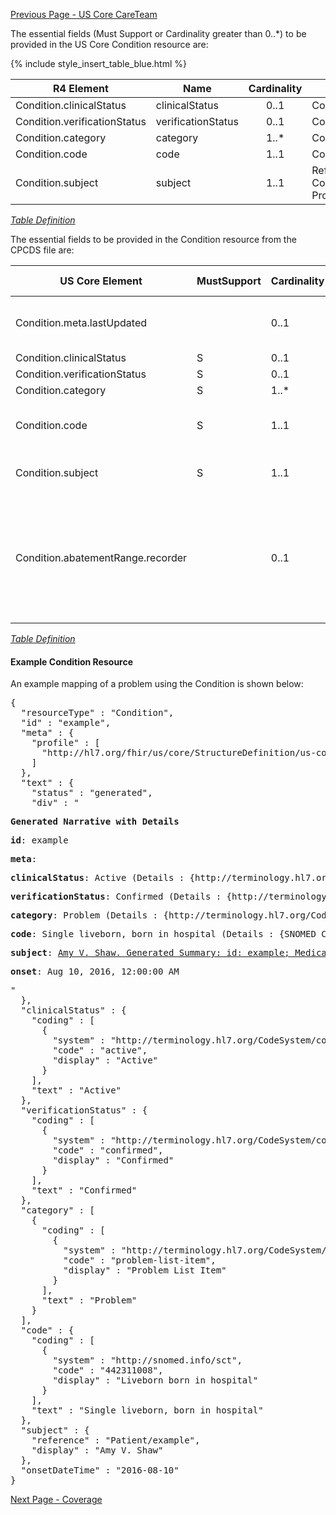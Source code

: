 <!-- USCoreCondition.md {% comment %}
*****************************************************************************************
*                            WARNING: DO NOT EDIT THIS FILE                             *
*                                                                                       *
* This file is generated by SUSHI. Any edits you make to this file will be overwritten. *
*                                                                                       *
* To change the contents of this file, edit the original source file at:                *
* ig-data/input/pagecontent/USCoreCondition.md                                          *
*****************************************************************************************
{% endcomment %} -->
[Previous Page - US Core CareTeam](USCoreCareTeam.html)

The essential fields (Must Support or Cardinality greater than 0..*) to be provided in the US Core Condition resource are:

{% include style_insert_table_blue.html %}

| R4 Element                   | Name                | Cardinality | Type                               |
|------------------------------|---------------------|:-----------:|------------------------------------|
| Condition.clinicalStatus     |  clinicalStatus     |     0..1    | CodeableConcept                    |
| Condition.verificationStatus |  verificationStatus |     0..1    | CodeableConcept                    |
| Condition.category           |  category           |     1..*    | CodeableConcept                    |
| Condition.code               |  code               |     1..1    | CodeableConcept                    |
| Condition.subject            |  subject            |     1..1    | Reference(US Core Patient Profile) |

<i>[Table Definition](index.html#mapping-adjudicated-claims-and-encounter-information-to-clinical-resources)</i>

The essential fields to be provided in the Condition resource from the CPCDS file are:

| US Core Element                   | MustSupport | Cardinality | CARIN-BB Element                         | CPCDS Element Mapping                                                                                                                          |
|-----------------------------------|-------------|-------------|------------------------------------------|------------------------------------------------------------------------------------------------------------------------------------------------|
| Condition.meta.lastUpdated        |             |     0..1    | ExplanationOfBenefit.meta.lastUpdated    | [{"163":"Member Demographics Last Updated Date"}]                                                                                              |
| Condition.clinicalStatus          |      S      |     0..1    |                                          |                                                                                                                                                |
| Condition.verificationStatus      |      S      |     0..1    |                                          |                                                                                                                                                |
| Condition.category                |      S      |     1..*    |                                          |                                                                                                                                                |
| Condition.code                    |      S      |     1..1    | ExplanationOfBenefit.diagnosis.diagnosis | [{"22, 23, 145":"Diagnosis Code, Description"}                                                                                                 |
| Condition.subject                 |      S      |     1..1    | ExplanationOfBenefit.patient             | [{"Ref (1)":"Member id"}                                                                                                                       |
| Condition.abatementRange.recorder |             |     0..1    | ExplanationOfBenefit.careTeam.provider   | [{"Ref (95, 96, 99)":"Provider rendering, PCP and referring NPIs"}, {"Ref (168, 169, 170, 171)":"Provider rendering, PCP and referring names"} |

<i>[Table Definition](index.html#mapping-adjudicated-claims-and-encounter-information-to-clinical-resources)</i>

#### Example Condition Resource

An example mapping of a problem using the Condition is shown below:

<pre>
{
  "resourceType" : "Condition",
  "id" : "example",
  "meta" : {
    "profile" : [
      "http://hl7.org/fhir/us/core/StructureDefinition/us-core-condition"
    ]
  },
  "text" : {
    "status" : "generated",
    "div" : "<div xmlns=\"http://www.w3.org/1999/xhtml\"><p><b>Generated Narrative with Details</b></p><p><b>id</b>: example</p><p><b>meta</b>: </p><p><b>clinicalStatus</b>: Active <span style=\"background: LightGoldenRodYellow\">(Details : {http://terminology.hl7.org/CodeSystem/condition-clinical code 'active' = 'Active', given as 'Active'})</span></p><p><b>verificationStatus</b>: Confirmed <span style=\"background: LightGoldenRodYellow\">(Details : {http://terminology.hl7.org/CodeSystem/condition-ver-status code 'confirmed' = 'Confirmed', given as 'Confirmed'})</span></p><p><b>category</b>: Problem <span style=\"background: LightGoldenRodYellow\">(Details : {http://terminology.hl7.org/CodeSystem/condition-category code 'problem-list-item' = 'Problem List Item', given as 'Problem List Item'})</span></p><p><b>code</b>: Single liveborn, born in hospital <span style=\"background: LightGoldenRodYellow\">(Details : {SNOMED CT code '442311008' = 'Liveborn born in hospital', given as 'Liveborn born in hospital'})</span></p><p><b>subject</b>: <a href=\"Patient-example.html\">Amy V. Shaw. Generated Summary: id: example; Medical Record Number = 1032702 (USUAL); active; Amy V. Shaw ; ph: 555-555-5555(HOME), amy.shaw@example.com; gender: female; birthDate: Feb 20, 2007</a></p><p><b>onset</b>: Aug 10, 2016, 12:00:00 AM</p></div>"
  },
  "clinicalStatus" : {
    "coding" : [
      {
        "system" : "http://terminology.hl7.org/CodeSystem/condition-clinical",
        "code" : "active",
        "display" : "Active"
      }
    ],
    "text" : "Active"
  },
  "verificationStatus" : {
    "coding" : [
      {
        "system" : "http://terminology.hl7.org/CodeSystem/condition-ver-status",
        "code" : "confirmed",
        "display" : "Confirmed"
      }
    ],
    "text" : "Confirmed"
  },
  "category" : [
    {
      "coding" : [
        {
          "system" : "http://terminology.hl7.org/CodeSystem/condition-category",
          "code" : "problem-list-item",
          "display" : "Problem List Item"
        }
      ],
      "text" : "Problem"
    }
  ],
  "code" : {
    "coding" : [
      {
        "system" : "http://snomed.info/sct",
        "code" : "442311008",
        "display" : "Liveborn born in hospital"
      }
    ],
    "text" : "Single liveborn, born in hospital"
  },
  "subject" : {
    "reference" : "Patient/example",
    "display" : "Amy V. Shaw"
  },
  "onsetDateTime" : "2016-08-10"
}
</pre>



[Next Page - Coverage](Coverage.html)
